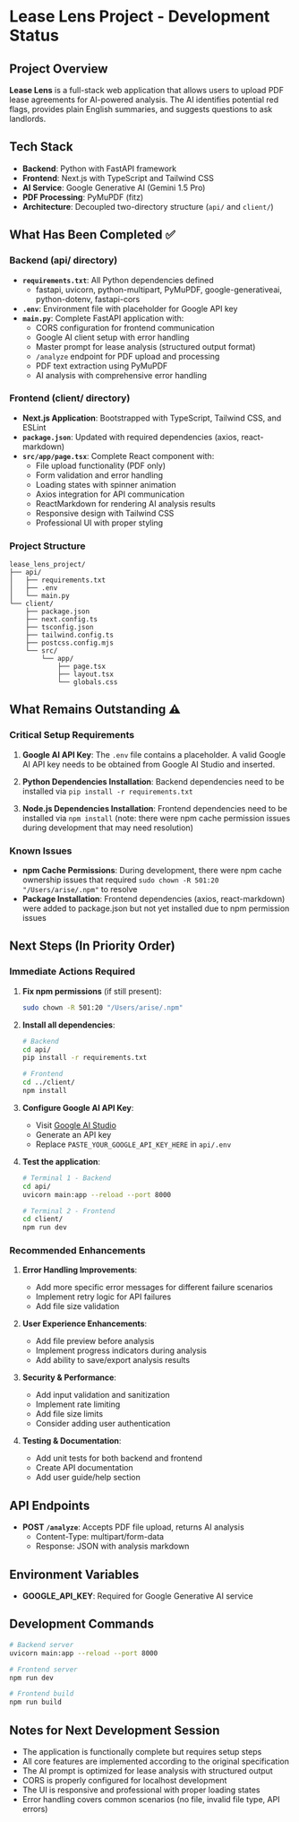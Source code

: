 # Lease Lens Project - Development Status

## Project Overview
**Lease Lens** is a full-stack web application that allows users to upload PDF lease agreements for AI-powered analysis. The AI identifies potential red flags, provides plain English summaries, and suggests questions to ask landlords.

## Tech Stack
- **Backend**: Python with FastAPI framework
- **Frontend**: Next.js with TypeScript and Tailwind CSS
- **AI Service**: Google Generative AI (Gemini 1.5 Pro)
- **PDF Processing**: PyMuPDF (fitz)
- **Architecture**: Decoupled two-directory structure (`api/` and `client/`)

## What Has Been Completed ✅

### Backend (api/ directory)
- **`requirements.txt`**: All Python dependencies defined
  - fastapi, uvicorn, python-multipart, PyMuPDF, google-generativeai, python-dotenv, fastapi-cors
- **`.env`**: Environment file with placeholder for Google API key
- **`main.py`**: Complete FastAPI application with:
  - CORS configuration for frontend communication
  - Google AI client setup with error handling
  - Master prompt for lease analysis (structured output format)
  - `/analyze` endpoint for PDF upload and processing
  - PDF text extraction using PyMuPDF
  - AI analysis with comprehensive error handling

### Frontend (client/ directory)
- **Next.js Application**: Bootstrapped with TypeScript, Tailwind CSS, and ESLint
- **`package.json`**: Updated with required dependencies (axios, react-markdown)
- **`src/app/page.tsx`**: Complete React component with:
  - File upload functionality (PDF only)
  - Form validation and error handling
  - Loading states with spinner animation
  - Axios integration for API communication
  - ReactMarkdown for rendering AI analysis results
  - Responsive design with Tailwind CSS
  - Professional UI with proper styling

### Project Structure
```
lease_lens_project/
├── api/
│   ├── requirements.txt
│   ├── .env
│   └── main.py
└── client/
    ├── package.json
    ├── next.config.ts
    ├── tsconfig.json
    ├── tailwind.config.ts
    ├── postcss.config.mjs
    └── src/
        └── app/
            ├── page.tsx
            ├── layout.tsx
            └── globals.css
```

## What Remains Outstanding ⚠️

### Critical Setup Requirements
1. **Google AI API Key**: The `.env` file contains a placeholder. A valid Google AI API key needs to be obtained from Google AI Studio and inserted.

2. **Python Dependencies Installation**: Backend dependencies need to be installed via `pip install -r requirements.txt`

3. **Node.js Dependencies Installation**: Frontend dependencies need to be installed via `npm install` (note: there were npm cache permission issues during development that may need resolution)

### Known Issues
- **npm Cache Permissions**: During development, there were npm cache ownership issues that required `sudo chown -R 501:20 "/Users/arise/.npm"` to resolve
- **Package Installation**: Frontend dependencies (axios, react-markdown) were added to package.json but not yet installed due to npm permission issues

## Next Steps (In Priority Order)

### Immediate Actions Required
1. **Fix npm permissions** (if still present):
   ```bash
   sudo chown -R 501:20 "/Users/arise/.npm"
   ```

2. **Install all dependencies**:
   ```bash
   # Backend
   cd api/
   pip install -r requirements.txt
   
   # Frontend
   cd ../client/
   npm install
   ```

3. **Configure Google AI API Key**:
   - Visit [Google AI Studio](https://makersuite.google.com/app/apikey)
   - Generate an API key
   - Replace `PASTE_YOUR_GOOGLE_API_KEY_HERE` in `api/.env`

4. **Test the application**:
   ```bash
   # Terminal 1 - Backend
   cd api/
   uvicorn main:app --reload --port 8000
   
   # Terminal 2 - Frontend
   cd client/
   npm run dev
   ```

### Recommended Enhancements
1. **Error Handling Improvements**:
   - Add more specific error messages for different failure scenarios
   - Implement retry logic for API failures
   - Add file size validation

2. **User Experience Enhancements**:
   - Add file preview before analysis
   - Implement progress indicators during analysis
   - Add ability to save/export analysis results

3. **Security & Performance**:
   - Add input validation and sanitization
   - Implement rate limiting
   - Add file size limits
   - Consider adding user authentication

4. **Testing & Documentation**:
   - Add unit tests for both backend and frontend
   - Create API documentation
   - Add user guide/help section

## API Endpoints
- **POST `/analyze`**: Accepts PDF file upload, returns AI analysis
  - Content-Type: multipart/form-data
  - Response: JSON with analysis markdown

## Environment Variables
- **GOOGLE_API_KEY**: Required for Google Generative AI service

## Development Commands
```bash
# Backend server
uvicorn main:app --reload --port 8000

# Frontend server
npm run dev

# Frontend build
npm run build
```

## Notes for Next Development Session
- The application is functionally complete but requires setup steps
- All core features are implemented according to the original specification
- The AI prompt is optimized for lease analysis with structured output
- CORS is properly configured for localhost development
- The UI is responsive and professional with proper loading states
- Error handling covers common scenarios (no file, invalid file type, API errors)